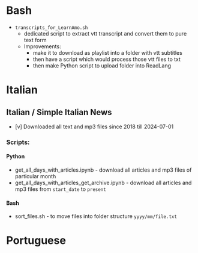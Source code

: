 # Bash
- `transcripts_for_LearnAmo.sh`
	- dedicated script to extract vtt transcript and convert them to pure text form
	- Improvements:
		- make it to download as playlist into a folder with vtt subtitles
		- then have a script which would process those vtt files to txt
		- then make Python script to upload folder into ReadLang

# Italian
## Italian / Simple Italian News
- [v] Downloaded all text and mp3 files since 2018 till 2024-07-01
### Scripts:
#### Python
- get_all_days_with_articles.ipynb - download all articles and mp3 files of particular month
- get_all_days_with_articles_get_archive.ipynb - download all articles and mp3 files from `start_date` to `present`
#### Bash
- sort_files.sh - to move files into folder structure  `yyyy/mm/file.txt`


# Portuguese
